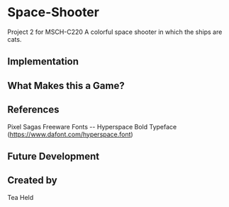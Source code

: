 # Space-Shooter
Project 2 for MSCH-C220
A colorful space shooter in which the ships are cats.

## Implementation

## What Makes this a Game?

## References
Pixel Sagas Freeware Fonts -- Hyperspace Bold Typeface (https://www.dafont.com/hyperspace.font)

## Future Development

## Created by
Tea Held
